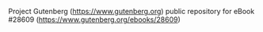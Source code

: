 Project Gutenberg (https://www.gutenberg.org) public repository for eBook #28609 (https://www.gutenberg.org/ebooks/28609)
